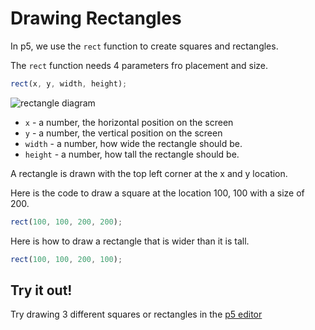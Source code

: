# Drawing Rectangles

In p5, we use the `rect` function to create squares and rectangles.

The `rect` function needs 4 parameters fro placement and size.

```javascript
rect(x, y, width, height);
```

![rectangle diagram](.imgs/rect.jpg)

* `x` - a number, the horizontal position on the screen
* `y` - a number, the vertical position on the screen
* `width` - a number, how wide the rectangle should be.
* `height` - a number, how tall the rectangle should be.

A rectangle is drawn with the top left corner at the x and y location.

Here is the code to draw a square at the location 100, 100 with a size of 200.
```javascript
rect(100, 100, 200, 200);
```

Here is how to draw a rectangle that is wider than it is tall.
```javascript
rect(100, 100, 200, 100);
```

## Try it out!
Try drawing 3 different squares or rectangles in the [p5 editor](https://editor.p5js.org/)

  
